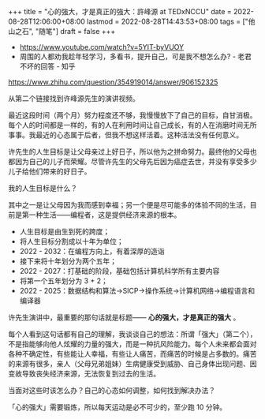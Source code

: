 +++
title = "心的強大，才是真正的強大：許峰源 at TEDxNCCU"
date = 2022-08-28T12:06:00+08:00
lastmod = 2022-08-28T14:43:53+08:00
tags = ["他山之石", "随笔"]
draft = false
+++

-   <https://www.youtube.com/watch?v=5YIT-byVUOY>
-   周围的人都劝我趁年轻学习，多看书，提升自己，可是我不想怎么办? - 老君不坏的回答 - 知乎

<https://www.zhihu.com/question/354919014/answer/906152325>

从第二个链接找到许峰源先生的演讲视频。

最近这段时间（两个月）努力程度还不够，我慢慢放下了自己的目标，自甘消极。每个人的时间都是一样的，有的人在利用时间让自己成长，有的人在消磨时间无所事事。我最近的心态属于后者，但我不想这样活着。这种活法没有任何意义。

许先生的人生目标是让父母亲过上好日子，所以他为之拼命努力。最终他的父母也都因为自己的儿子而荣耀。尽管许先生的父母先后因为癌症去世，并没有享受多少儿子给他们带来的好日子。

我的人生目标是什么？

其中之一是让父母因为我而感到幸福；另一个便是尽可能多的体验不同的生活，目前是第一种生活——编程者，这是提供经济来源的根本。

-   人生目标是由生到死的跨度；
-   将人生目标分割成以十年为单位；
-   2022 - 2032：在编程方向上，有着深厚的造诣
-   接下来将十年划分为两个五年；
-   2022 - 2027：打基础的阶段，基础包括计算机科学所有主要内容
-   将第一个五年划分为 3 + 2；
-   2022 - 2025：数据结构和算法-&gt;SICP-&gt;操作系统-&gt;计算机网络-&gt;编程语言和编译器

许先生演讲中，最重要的那句话就是标题—— **心的强大，才是真正的强大** 。

每个人看到这句话都有自己的理解，我谈谈自己的想法：所谓「强大」（第二个），不是指能够向他人炫耀的力量的强大，而是一种抗风险能力。每个人未来都会面对各种不确定性，有些能让人幸福，有些让人痛苦，而痛苦的时候是占多数的。痛苦的来源有很多，亲人（父母兄弟姐妹）生病健康受到威胁、自己身体出现问题、因变故导致丧失经济来源，无法恢复到过去的生活。

当面对这些时该怎么办？自己的心态如何调整，如何找到解决办法？

「心的强大」需要锻炼，所以每天运动是必不可少的，至少跑 10 分钟。